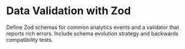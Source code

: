 # Data Validation with Zod
Define Zod schemas for common analytics events and a validator that reports rich errors.
Include schema evolution strategy and backwards compatibility tests.
